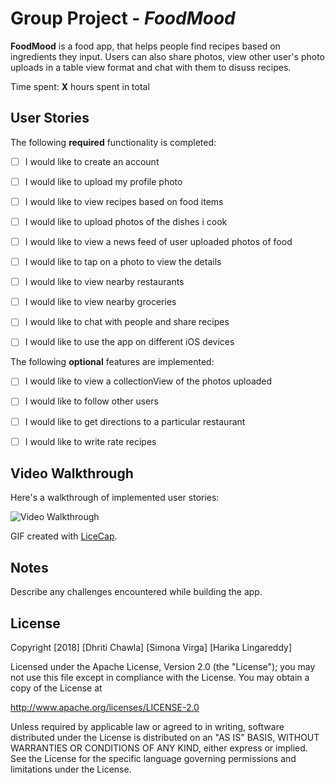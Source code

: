 # Group Project  - *FoodMood*

**FoodMood** is a food app, that helps people find recipes based on ingredients they input. Users can also share photos, view other user's photo uploads in a table view format and chat with them to disuss recipes.

Time spent: **X** hours spent in total

## User Stories

The following **required** functionality is completed:

- [ ] I would like to create an account
- [ ] I would like to upload my profile photo
- [ ] I would like to view recipes based on food items
- [ ] I would like to upload photos of the dishes i cook
- [ ] I would like to view a news feed of user uploaded photos of food
- [ ] I would like to tap on a photo to view the details
- [ ] I would like to view nearby restaurants

- [ ] I would like to view nearby groceries
- [ ] I would like to chat with people and share recipes
- [ ] I would like to use the app on different iOS devices


The following **optional** features are implemented:

- [ ] I would like to view a collectionView of the photos uploaded
- [ ] I would like to follow other users
- [ ] I would like to get directions to a particular restaurant
- [ ] I would like to write rate recipes


## Video Walkthrough

Here's a walkthrough of implemented user stories:

<img src='https://i.imgur.com/pnkuf8w.gif' title='Video Walkthrough' width='' alt='Video Walkthrough' />

GIF created with [LiceCap](http://www.cockos.com/licecap/).



## Notes

Describe any challenges encountered while building the app.

## License

Copyright [2018] [Dhriti Chawla] [Simona Virga] [Harika Lingareddy]

Licensed under the Apache License, Version 2.0 (the "License");
you may not use this file except in compliance with the License.
You may obtain a copy of the License at

http://www.apache.org/licenses/LICENSE-2.0

Unless required by applicable law or agreed to in writing, software
distributed under the License is distributed on an "AS IS" BASIS,
WITHOUT WARRANTIES OR CONDITIONS OF ANY KIND, either express or implied.
See the License for the specific language governing permissions and
limitations under the License.

